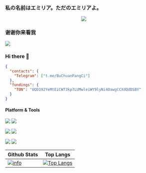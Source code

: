 ### 私の名前はエミリア。ただのエミリアよ。
<p>
  <div align=center>
    <img src="https://github-widgetbox.vercel.app/api/profile?username=Emilia-EMT&data=followers,repositories,stars,commits">
  </div>
</p>

### 谢谢你来看我

<p>
    <img src="https://moe-counter.glitch.me/get/@Emilia-EMT?theme=moebooru">
</p>

### Hi there 👋
```json
{
  "contacts": {
    "Telegram": ["t.me/BuChuanPangCi"]
  },
  "fundings": {
    "TON": "UQD192YeMtEiCWT3kp7LUMwleiWY9lyNi4OawgCCXdQdDSBY"
  }
}
```

#### Platform & Tools
[![](https://img.shields.io/badge/Windows-11-4e9eee?style=flat-square&logo=windows&logoColor=ffffff)](https://www.microsoft.com/windows/windows-11/)
[![](https://img.shields.io/badge/Ubuntu-22.04-4e9eee?style=flat-square&logo=ubuntu&logoColor=ffffff)](https://releases.ubuntu.com/22.04/)

[![](https://img.shields.io/badge/IDE-Visual%20Studio%20Code-blue?style=flat-square&logo=visual-studio-code&logoColor=ffffff)](https://code.visualstudio.com/)
[![](https://img.shields.io/badge/IDE-IntelliJ%20IDEA-3e45e7?style=flat-square&logo=IntelliJ-IDEA&logoColor=ffffff)](https://www.jetbrains.com/idea/)

[![](https://img.shields.io/badge/-Python-33AADD?style=flat-square&logo=python&logoColor=ffffff)](https://www.python.org/)
[![](https://img.shields.io/badge/-Docker-2496ED?style=flat-square&logo=docker&logoColor=ffffff)](https://www.docker.com/)

Github Stats|Top Langs
-|-
[![info](https://github-readme-stats.vercel.app/api?username=Emilia-EMT&count_private=true&show_icons=true&line_height=20)](https://github.com/anuraghazra/github-readme-stats)|[![Top Langs](https://github-readme-stats.vercel.app/api/top-langs/?username=Emilia-EMT&layout=compact&langs_count=8&card_width=445)](https://github.com/anuraghazra/github-readme-stats)